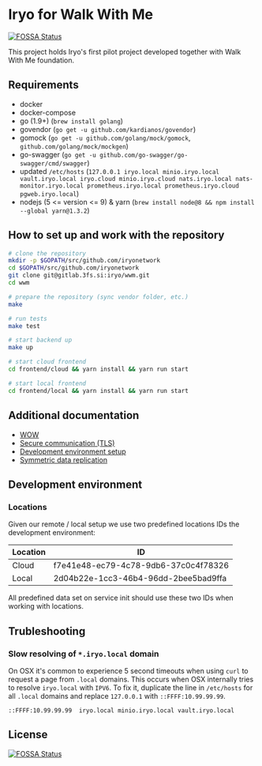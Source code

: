 # Iryo for Walk With Me
[![FOSSA Status](https://app.fossa.io/api/projects/git%2Bgithub.com%2Firyonetwork%2Fwwm.svg?type=shield)](https://app.fossa.io/projects/git%2Bgithub.com%2Firyonetwork%2Fwwm?ref=badge_shield)


This project holds Iryo's first pilot project developed together with Walk With
Me foundation.

## Requirements

*   docker
*   docker-compose
*   go (1.9+) (`brew install golang`)
*   govendor (`go get -u github.com/kardianos/govendor`)
*   gomock (`go get -u github.com/golang/mock/gomock`, `github.com/golang/mock/mockgen`)
*   go-swagger (`go get -u github.com/go-swagger/go-swagger/cmd/swagger`)
*   updated `/etc/hosts` (`127.0.0.1 iryo.local minio.iryo.local vault.iryo.local iryo.cloud minio.iryo.cloud nats.iryo.local nats-monitor.iryo.local prometheus.iryo.local prometheus.iryo.cloud pgweb.iryo.local`)
*   nodejs (5 <= version <= 9) & yarn (`brew install node@8 && npm install --global yarn@1.3.2`)

## How to set up and work with the repository

```bash
# clone the repository
mkdir -p $GOPATH/src/github.com/iryonetwork
cd $GOPATH/src/github.com/iryonetwork
git clone git@gitlab.3fs.si:iryo/wwm.git
cd wwm

# prepare the repository (sync vendor folder, etc.)
make

# run tests
make test

# start backend up
make up

# start cloud frontend
cd frontend/cloud && yarn install && yarn run start

# start local frontend
cd frontend/local && yarn install && yarn run start
```

## Additional documentation

*   [WOW](docs/wow.md)
*   [Secure communication (TLS)](docs/tls.md)
*   [Development environment setup](docs/dev.md)
*   [Symmetric data replication](docs/symmetric.md)

## Development environment

### Locations

Given our remote / local setup we use two predefined locations IDs the development environment:

| Location | ID                                   |
| -------- | ------------------------------------ |
| Cloud    | f7e41e48-ec79-4c78-9db6-37c0c4f78326 |
| Local    | 2d04b22e-1cc3-46b4-96dd-2bee5bad9ffa |

All predefined data set on service init should use these two IDs when working with locations.

## Trubleshooting

### Slow resolving of `*.iryo.local` domain

On OSX it's common to experience 5 second timeouts when using `curl` to request a page from `.local` domains. This occurs when OSX internally tries to resolve `iryo.local` with `IPV6`. To fix it, duplicate the line in `/etc/hosts` for all `.local` domains and replace `127.0.0.1` with `::FFFF:10.99.99.99`.

```
::FFFF:10.99.99.99  iryo.local minio.iryo.local vault.iryo.local
```


## License
[![FOSSA Status](https://app.fossa.io/api/projects/git%2Bgithub.com%2Firyonetwork%2Fwwm.svg?type=large)](https://app.fossa.io/projects/git%2Bgithub.com%2Firyonetwork%2Fwwm?ref=badge_large)